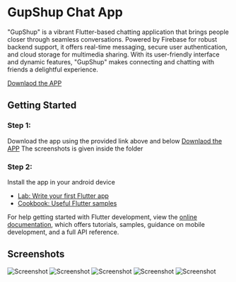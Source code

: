 # GupShup Chat App

"GupShup" is a vibrant Flutter-based chatting application that brings people closer through seamless conversations. Powered by Firebase for robust backend support, it offers real-time messaging, secure user authentication, and cloud storage for multimedia sharing. With its user-friendly interface and dynamic features, "GupShup" makes connecting and chatting with friends a delightful experience.

[Downlaod the APP](https://drive.google.com/drive/folders/1GWm25Nqo6_ekGEjkX9iKD8ZOnXKY_1_d?usp=drive_link)

## Getting Started

### Step 1:
Download the app using the provided link above and below
[Downlaod the APP](https://drive.google.com/drive/folders/1GWm25Nqo6_ekGEjkX9iKD8ZOnXKY_1_d?usp=drive_link)
The screenshots is given inside the folder

### Step 2:
Install the app in your android device

- [Lab: Write your first Flutter app](https://docs.flutter.dev/get-started/codelab)
- [Cookbook: Useful Flutter samples](https://docs.flutter.dev/cookbook)

For help getting started with Flutter development, view the
[online documentation](https://docs.flutter.dev/), which offers tutorials,
samples, guidance on mobile development, and a full API reference.


## Screenshots

![Screenshot](assets/images/screenshots/1.png) ![Screenshot](assets/images/screenshots/2.png)
![Screenshot](assets/images/screenshots/3.png) ![Screenshot](assets/images/screenshots/4.png)
![Screenshot](assets/images/screenshots/5.png)